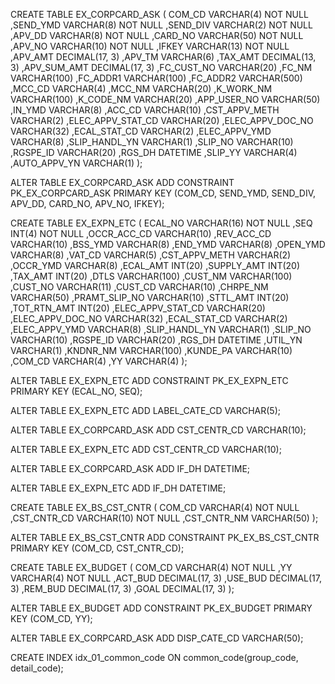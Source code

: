 CREATE TABLE EX_CORPCARD_ASK (
	 COM_CD            VARCHAR(4) NOT NULL
	,SEND_YMD          VARCHAR(8) NOT NULL
	,SEND_DIV          VARCHAR(2) NOT NULL
	,APV_DD            VARCHAR(8) NOT NULL
	,CARD_NO           VARCHAR(50) NOT NULL
	,APV_NO            VARCHAR(10) NOT NULL
	,IFKEY             VARCHAR(13) NOT NULL
	,APV_AMT           DECIMAL(17, 3)
	,APV_TM            VARCHAR(6)
	,TAX_AMT           DECIMAL(13, 3)
	,APV_SUM_AMT       DECIMAL(17, 3)
	,FC_CUST_NO        VARCHAR(20)
	,FC_NM             VARCHAR(100)
	,FC_ADDR1          VARCHAR(100)
	,FC_ADDR2          VARCHAR(500)
	,MCC_CD            VARCHAR(4)
	,MCC_NM            VARCHAR(20)
	,K_WORK_NM         VARCHAR(100)
	,K_CODE_NM         VARCHAR(20)
	,APP_USER_NO       VARCHAR(50)
	,IN_YMD            VARCHAR(8)
	,ACC_CD            VARCHAR(10)
	,CST_APPV_METH     VARCHAR(2)
	,ELEC_APPV_STAT_CD VARCHAR(20)
	,ELEC_APPV_DOC_NO  VARCHAR(32)
	,ECAL_STAT_CD      VARCHAR(2)
	,ELEC_APPV_YMD     VARCHAR(8)
	,SLIP_HANDL_YN     VARCHAR(1)
	,SLIP_NO           VARCHAR(10)
	,RGSPE_ID          VARCHAR(20)
	,RGS_DH            DATETIME
	,SLIP_YY           VARCHAR(4)
	,AUTO_APPV_YN      VARCHAR(1)
);

ALTER TABLE EX_CORPCARD_ASK ADD CONSTRAINT PK_EX_CORPCARD_ASK PRIMARY KEY (COM_CD, SEND_YMD, SEND_DIV, APV_DD, CARD_NO, APV_NO, IFKEY);

CREATE TABLE EX_EXPN_ETC (
	 ECAL_NO            VARCHAR(16) NOT NULL
	,SEQ                INT(4) NOT NULL
	,OCCR_ACC_CD        VARCHAR(10)
	,REV_ACC_CD         VARCHAR(10)
	,BSS_YMD            VARCHAR(8)
	,END_YMD            VARCHAR(8)
	,OPEN_YMD           VARCHAR(8)
	,VAT_CD             VARCHAR(5)
	,CST_APPV_METH      VARCHAR(2)
	,OCCR_YMD           VARCHAR(8)
	,ECAL_AMT           INT(20)
	,SUPPLY_AMT         INT(20)
	,TAX_AMT            INT(20)
	,DTLS               VARCHAR(100)
	,CUST_NM            VARCHAR(100)
	,CUST_NO            VARCHAR(11)
	,CUST_CD            VARCHAR(10)
	,CHRPE_NM           VARCHAR(50)
	,PRAMT_SLIP_NO      VARCHAR(10)
	,STTL_AMT           INT(20)
	,TOT_RTN_AMT        INT(20)
	,ELEC_APPV_STAT_CD  VARCHAR(20)
	,ELEC_APPV_DOC_NO   VARCHAR(32)
	,ECAL_STAT_CD       VARCHAR(2)
	,ELEC_APPV_YMD      VARCHAR(8)
	,SLIP_HANDL_YN      VARCHAR(1)
	,SLIP_NO            VARCHAR(10)
	,RGSPE_ID           VARCHAR(20)
	,RGS_DH             DATETIME
	,UTIL_YN            VARCHAR(1)
	,KNDNR_NM           VARCHAR(100)
	,KUNDE_PA           VARCHAR(10)
	,COM_CD             VARCHAR(4)
	,YY                 VARCHAR(4)
);

ALTER TABLE EX_EXPN_ETC ADD CONSTRAINT PK_EX_EXPN_ETC PRIMARY KEY (ECAL_NO, SEQ);

ALTER TABLE EX_EXPN_ETC ADD LABEL_CATE_CD VARCHAR(5);

ALTER TABLE EX_CORPCARD_ASK ADD CST_CENTR_CD VARCHAR(10);

ALTER TABLE EX_EXPN_ETC ADD CST_CENTR_CD VARCHAR(10);

ALTER TABLE EX_CORPCARD_ASK ADD IF_DH DATETIME;

ALTER TABLE EX_EXPN_ETC ADD IF_DH DATETIME;

CREATE TABLE EX_BS_CST_CNTR (
	 COM_CD            VARCHAR(4) NOT NULL
	,CST_CNTR_CD       VARCHAR(10) NOT NULL
	,CST_CNTR_NM       VARCHAR(50)
);

ALTER TABLE EX_BS_CST_CNTR ADD CONSTRAINT PK_EX_BS_CST_CNTR PRIMARY KEY (COM_CD, CST_CNTR_CD);

CREATE TABLE EX_BUDGET (
	 COM_CD            VARCHAR(4) NOT NULL
	,YY                VARCHAR(4) NOT NULL
	,ACT_BUD           DECIMAL(17, 3)
	,USE_BUD           DECIMAL(17, 3)
	,REM_BUD           DECIMAL(17, 3)
	,GOAL              DECIMAL(17, 3)
);

ALTER TABLE EX_BUDGET ADD CONSTRAINT PK_EX_BUDGET PRIMARY KEY (COM_CD, YY);

ALTER TABLE EX_CORPCARD_ASK ADD DISP_CATE_CD VARCHAR(50);

CREATE INDEX idx_01_common_code ON common_code(group_code, detail_code);